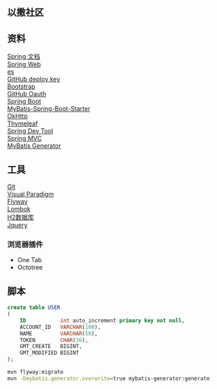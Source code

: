 ## 以撒社区

## 资料
[Spring 文档](https://spring.io/guides)  
[Spring Web](https://spring.io/guides/gs/serving-web-content/)  
[es](https://elasticsearch.cn/explore)  
[GitHub deploy key](https://developer.github.com/v3/guides/managing-deploy-keys/#deploy-keys)  
[Bootstrap](https://v3.bootcss.com/getting-started/)  
[GitHub Oauth](https://developer.github.com/apps/building-oauth-apps/creating-an-oauth-app/)  
[Spring Boot](https://docs.spring.io/spring-boot/docs/2.2.2.RELEASE/reference/html/spring-boot-features.html#boot-features-sql)  
[MyBatis-Spring-Boot-Starter](http://mybatis.org/spring-boot-starter/mybatis-spring-boot-autoconfigure/)  
[OkHttp](https://square.github.io/okhttp/#get-a-url)  
[Thymeleaf](https://www.thymeleaf.org/doc/tutorials/3.0/usingthymeleaf.html#setting-attribute-values)  
[Spring Dev Tool](https://docs.spring.io/spring-boot/docs/2.1.11.RELEASE/reference/html/using-boot-devtools.html)  
[Spring MVC](https://docs.spring.io/spring/docs/5.2.2.RELEASE/spring-framework-reference/web.html#mvc-handlermapping-interceptor)  
[MyBatis Generator](http://mybatis.org/generator/running/runningWithMaven.html)  

## 工具
[Git](https://git-scm.com/download)  
[Visual Paradigm](https://www.visual-paradigm.com/)  
[Flyway](https://flywaydb.org/getstarted/firststeps/maven)  
[Lombok](https://projectlombok.org/)  
[H2数据库](http://www.h2database.com/html/main.html)  
[Jquery](https://jquery.com/download/)  
### 浏览器插件
- One Tab
- Octotree

## 脚本
```sql
create table USER
(
    ID           int auto_increment primary key not null,
    ACCOUNT_ID   VARCHAR(100),
    NAME         VARCHAR(50),
    TOKEN        CHAR(36),
    GMT_CREATE   BIGINT,
    GMT_MODIFIED BIGINT
);
```
```bash
mvn flyway:migrate
mvn -Dmybatis.generator.overwrite=true mybatis-generator:generate
```
